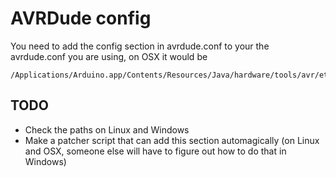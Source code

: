 # AVRDude config

You need to add the config section in avrdude.conf to your the avrdude.conf you are using, on OSX it would be

    /Applications/Arduino.app/Contents/Resources/Java/hardware/tools/avr/etc/

## TODO

  * Check the paths on Linux and Windows
  * Make a patcher script that can add this section automagically (on Linux and OSX, someone else will have to figure out how to do that in Windows)
